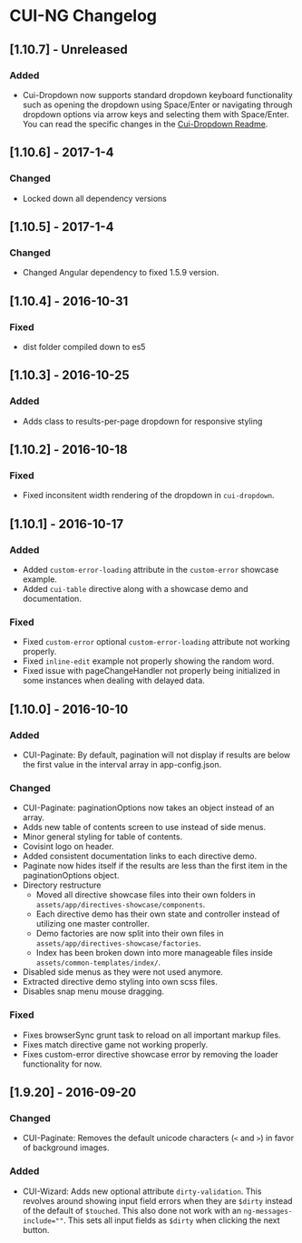 # CUI-NG Changelog

## [1.10.7] - Unreleased

### Added
- Cui-Dropdown now supports standard dropdown keyboard functionality such as opening the dropdown using Space/Enter or navigating through dropdown options via arrow keys and selecting them with Space/Enter. You can read the specific changes in the [Cui-Dropdown Readme]('./directives/cui-dropdown/README.md').


## [1.10.6] - 2017-1-4

### Changed
* Locked down all dependency versions

## [1.10.5] - 2017-1-4

### Changed
* Changed Angular dependency to fixed 1.5.9 version.

## [1.10.4] - 2016-10-31

### Fixed
* dist folder compiled down to es5

## [1.10.3] - 2016-10-25

### Added
* Adds class to results-per-page dropdown for responsive styling

## [1.10.2] - 2016-10-18

### Fixed
* Fixed inconsitent width rendering of the dropdown in `cui-dropdown`. 


## [1.10.1] - 2016-10-17

### Added
* Added `custom-error-loading` attribute in the `custom-error` showcase example.
* Added `cui-table` directive along with a showcase demo and documentation.

### Fixed
* Fixed `custom-error` optional `custom-error-loading` attribute not working properly.
* Fixed `inline-edit` example not properly showing the random word.
* Fixed issue with pageChangeHandler not properly being initialized in some instances when dealing with delayed data.


## [1.10.0] - 2016-10-10

### Added
* CUI-Paginate: By default, pagination will not display if results are below the first value in the interval array in app-config.json.

### Changed
* CUI-Paginate: paginationOptions now takes an object instead of an array.
* Adds new table of contents screen to use instead of side menus.
* Minor general styling for table of contents.
* Covisint logo on header.
* Added consistent documentation links to each directive demo.
* Paginate now hides itself if the results are less than the first item in the paginationOptions object.
* Directory restructure
    * Moved all directive showcase files into their own folders in `assets/app/directives-showcase/components`.
    * Each directive demo has their own state and controller instead of utilizing one master controller.
    * Demo factories are now split into their own files in `assets/app/directives-showcase/factories`.
    * Index has been broken down into more manageable files inside `assets/common-templates/index/`.
* Disabled side menus as they were not used anymore.
* Extracted directive demo styling into own scss files.
* Disables snap menu mouse dragging.

### Fixed
* Fixes browserSync grunt task to reload on all important markup files.
* Fixes match directive game not working properly.
* Fixes custom-error directive showcase error by removing the loader functionality for now.


## [1.9.20] - 2016-09-20

### Changed
* CUI-Paginate: Removes the default unicode characters (`<` and `>`) in favor of background images.

### Added
* CUI-Wizard: Adds new optional attribute `dirty-validation`. This revolves around showing input field errors when they are `$dirty` instead
of the default of `$touched`. This also done not work with an `ng-messages-include=""`. This sets all input fields as `$dirty` when clicking the next button.
